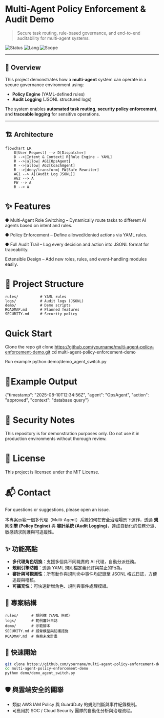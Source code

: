 # Multi-Agent Policy Enforcement & Audit Demo

> Secure task routing, rule-based governance, and end-to-end auditability for multi-agent systems.

![Status](https://img.shields.io/badge/status-active-informational)
![Lang](https://img.shields.io/badge/lang-Python-blue)
![Scope](https://img.shields.io/badge/focus-security%20governance-brightgreen)

---

## 📜 Overview
This project demonstrates how a **multi-agent** system can operate in a secure governance environment using:
- **Policy Engine** (YAML-defined rules)
- **Audit Logging** (JSONL structured logs)

The system enables **automated task routing**, **security policy enforcement**, and **traceable logging** for sensitive operations.

---

## 🏗 Architecture

```mermaid
flowchart LR
    U[User Request] --> D[Dispatcher]
    D -->|Intent & Context| R[Rule Engine - YAML]
    R -->|allow| AG1[OpsAgent]
    R -->|allow| AG2[CoachAgent]
    R -->|deny/transform| FW[Safe Rewriter]
    AG1 --> A[(Audit Log JSONL)]
    AG2 --> A
    FW --> A
    R --> A
```
# ✨ Features
● Multi-Agent Role Switching – Dynamically route tasks to different AI agents based on intent and rules.

● Policy Enforcement – Define allowed/denied actions via YAML rules.

● Full Audit Trail – Log every decision and action into JSONL format for traceability.

Extensible Design – Add new roles, rules, and event-handling modules easily.


# 📂 Project Structure
```
rules/          # YAML rules
logs/           # Audit logs (JSONL)
demo/           # Demo scripts
ROADMAP.md      # Planned features
SECURITY.md     # Security policy
```
# Quick Start

Clone the repo
git clone https://github.com/yourname/multi-agent-policy-enforcement-demo.git
cd multi-agent-policy-enforcement-demo

Run example
python demo/demo_agent_switch.py

# 📸Example Output
{"timestamp": "2025-08-10T12:34:56Z", "agent": "OpsAgent", "action": "approved", "context": "database query"}

# 🔐 Security Notes
This repository is for demonstration purposes only.
Do not use it in production environments without thorough review.

# 📜 License
This project is licensed under the MIT License.

# 📬 Contact
For questions or suggestions, please open an issue.


本專案示範一個多代理（Multi-Agent）系統如何在安全治理場景下運作，透過 **規則引擎 (Policy Engine)** 與 **審計系統 (Audit Logging)**，達成自動化的任務分派、敏感請求防護與可追蹤性。

## ✨ 功能亮點
- **多代理角色切換**：支援多個具不同職責的 AI 代理，自動分派任務。
- **規則引擎防錯**：透過 YAML 規則檔定義允許與禁止的行為。
- **審計與可觀測性**：所有動作與規則命中事件均記錄至 JSONL 格式日誌，方便追蹤與稽核。
- **可擴充性**：可快速新增角色、規則與事件處理模組。

## 📂 專案結構
```
rules/      # 規則檔（YAML 格式）
logs/       # 範例審計日誌
demo/       # 示範腳本
SECURITY.md # 威脅模型與防護措施
ROADMAP.md  # 專案未來計畫
```

## 🚀 快速開始
```bash
git clone https://github.com/yourname/multi-agent-policy-enforcement-demo.git
cd multi-agent-policy-enforcement-demo
python demo/demo_agent_switch.py
```

## 🛡️ 與雲端安全的關聯
- 類似 AWS IAM Policy 與 GuardDuty 的規則判斷與事件紀錄機制。
- 可應用於 SOC / Cloud Security 團隊的自動化分析與治理流程。
